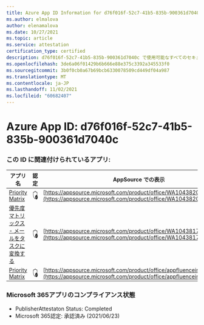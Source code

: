 ```yaml
---
title: Azure App ID Information for d76f016f-52c7-41b5-835b-900361d7040c
ms.author: elmalova
author: elenamalova
ms.date: 10/27/2021
ms.topic: article
ms.service: attestation
certification_type: certified
description: d76f016f-52c7-41b5-835b-900361d7040c で使用可能なすべてのセキュリティおよびコンプライアンス情報。
ms.openlocfilehash: 3de6a06f01429b6b666e88e375c3392a345533f0
ms.sourcegitcommit: 3b0f0cb0a67b69bcb6330078509cd449df04a987
ms.translationtype: MT
ms.contentlocale: ja-JP
ms.lasthandoff: 11/02/2021
ms.locfileid: "60682407"
---
```

# <a name="azure-app-id-d76f016f-52c7-41b5-835b-900361d7040c"></a>Azure App ID: d76f016f-52c7-41b5-835b-900361d7040c


### <a name="apps-associated-with-this-id"></a>この ID に関連付けられているアプリ:
| **アプリ名** | **認定** | **AppSource での表示** |
|--------------|---------------|-----------------------|
| [Priority Matrix](https://docs.microsoft.com/microsoft-365-app-certification/forward/WA104382005) | <img alt="Certified application badge" src="../media/certified-badge.png" height="25" width="25" /> | [https://appsource.microsoft.com/product/office/WA104382005](https://appsource.microsoft.com/product/office/WA104382005) |
| [優先度マトリックス - メールをタスクに変換する](https://docs.microsoft.com/microsoft-365-app-certification/forward/WA104381735) | <img alt="Certified application badge" src="../media/certified-badge.png" height="25" width="25" /> | [https://appsource.microsoft.com/product/office/WA104381735](https://appsource.microsoft.com/product/office/WA104381735) |
| [Priority Matrix](https://docs.microsoft.com/microsoft-365-app-certification/forward/appfluenceinc.m_pm_msft) | <img alt="Certified application badge" src="../media/certified-badge.png" height="25" width="25" /> | [https://appsource.microsoft.com/product/office/appfluenceinc.m_pm_msft](https://appsource.microsoft.com/product/office/appfluenceinc.m_pm_msft) |

### <a name="microsoft-365-app-compliance-status"></a>Microsoft 365アプリのコンプライアンス状態
- PublisherAttestaton Status: Completed
- Microsoft 365認定: 承認済み (2021/06/23)
